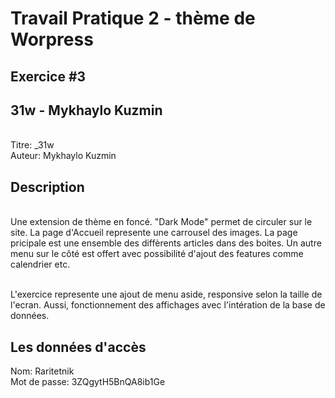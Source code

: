 # Travail Pratique 2 - thème de Worpress
## Exercice #3

## 31w - Mykhaylo Kuzmin
<br> Titre: _31w
<br> Auteur: Mykhaylo Kuzmin

## Description
<br> Une extension de thème en foncé. "Dark Mode" permet de circuler sur le site. La page d'Accueil represente une carrousel des images. La page pricipale est une ensemble des diffèrents articles dans des boites. Un autre menu sur le côté est offert avec possibilité d'ajout des features comme calendrier etc. 

<br> L'exercice represente une ajout de menu aside, responsive selon la taille de l'ecran. Aussi, fonctionnement des affichages avec l'intération de la base de données.


## Les données d'accès
Nom: Raritetnik<br>
Mot de passe: 3ZQgytH5BnQA8ib1Ge
